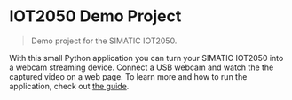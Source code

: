 # IOT2050 Demo Project
> Demo project for the SIMATIC IOT2050.

With this small Python application you can
turn your SIMATIC IOT2050 into a webcam streaming device. Connect a USB webcam and watch the the captured video on a web page.
To learn more and how to run the application, check out [the guide](https://github.com/JensD98/iot2050-demo-python/blob/master/guide/guide.md).
 
